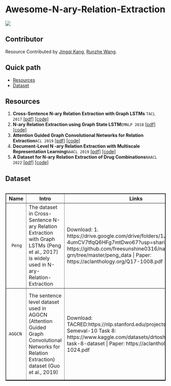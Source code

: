 # Awesome-N-ary-Relation-Extraction

![](https://img.shields.io/badge/Status-building-brightgreen)

## Contributor

Resource Contributed by [Jingqi Kang](https://github.com/JingqiKang), [Runzhe Wang](https://github.com/sid0527).

## Quick path
- [Resources](#resources)
- [Dataset](#dataset)

## Resources
1. **Cross-Sentence N-ary Relation Extraction with Graph LSTMs** `TACL 2017` [[pdf]](https://aclanthology.org/Q17-1008.pdf) [[code]](https://github.com/VioletPeng/GraphLSTM_release) 
2. **N-ary Relation Extraction using Graph State LSTM**`EMNLP 2018` [[pdf]](https://aclanthology.org/D18-1246.pdf) [[code]]( https://github.com/freesunshine0316/nary-grn) 
3. **Attention Guided Graph Convolutional Networks for Relation Extraction**`ACL 2019` [[pdf]](https://aclanthology.org/P19-1024.pdf) [[code]](https://github.com/Cartus/AGGCN) 
4. **Document-Level N -ary Relation Extraction with Multiscale Representation Learning**`NAACL 2019` [[pdf]](https://arxiv.org/abs/1904.02347) [[code]](https://hanover.azurewebsites.net/downloads/naacl2019.aspx) 
5. **A Dataset for N-ary Relation Extraction of Drug Combinations**`NAACL 2022` [[pdf]](https://arxiv.org/abs/2205.02289) [[code]](https://huggingface.co/allenai/drug-combo-classifier-pubmedbert-dapt) 

## Dataset
<div style="overflow-x: auto; overflow-y: auto; height: auto; width:100%;">
<table style="width:100%" border="2">
<thead>
  <tr>
    <th>Name</th>
    <th>Intro</th>
    <th>Links</th>
    <th>Detail</th>
    <th>Size & Stats</th>
  </tr>
</thead>
<tbody >
<tr>
	<td><code> Peng</code> </td>
    <td> The dataset in Cross-Sentence N-ary Relation Extraction with Graph LSTMs (Peng  et al., 2017) is widely used in N-ary-Relation-Extraction </td>
    <td> Download: 1. https://drive.google.com/drive/folders/1Jgw6A08nh-4umCV7tfqQ6HFg7mtDwo67?usp=sharing  |  2. https://github.com/freesunshine0316/nary-grn/tree/master/peng_data  |  Paper: https://aclanthology.org/Q17-1008.pdf </td>
    <td>The triples is from GDKD and CIVIC using distant supervision and the text is from PubMed. </td>
    <td>6987 triples, 6087 binary relations.</td>
</tr>


<tr>
	<td><code>AGGCN</code> </td>
    <td>The sentence level dataset used in AGGCN (Attention Guided Graph Convolutional Networks for Relation Extraction) dataset (Guo  et al., 2019) </td>
    <td> Download:    TACRED:https://nlp.stanford.edu/projects/tacred/  |  Semeval-10 Task 8: https://www.kaggle.com/datasets/drtoshi/semeval2010-task-8-dataset  |  Paper: https://aclanthology.org/P19-1024.pdf </td>
    <td>The dataset is introduced in Graph Convolution over Pruned Dependency Trees Improves Relation Extraction(Zhang et al., 2018) and can be used as a sentence level relation extraction task. </td>
    <td>TACRED:106K instances, 41 relation types+ 'none'    |  Semeval-10 Task 8：10717 instances, 9 relation types+ 'none'</td>
</tr>



</tbody >
</table>
</div>
